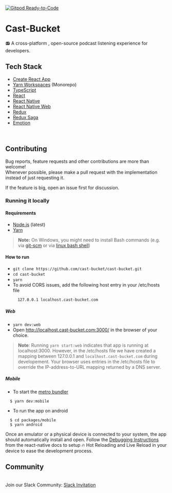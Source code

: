 [![Gitpod Ready-to-Code](https://img.shields.io/badge/Gitpod-Ready--to--Code-blue?logo=gitpod)](https://gitpod.io/#https://github.com/cast-bucket/cast-bucket) 

# Cast-Bucket

📻 A cross-platform , open-source podcast listening experience for developers.


## Tech Stack

- [Create React App](https://github.com/facebook/create-react-app)
- [Yarn Workspaces](https://yarnpkg.com/lang/en/docs/workspaces/) (Monorepo)
- [TypeScript](https://www.typescriptlang.org/)
- [React](https://github.com/facebook/react)
- [React Native](https://github.com/facebook/react-native)
- [React Native Web](https://github.com/necolas/react-native-web)
- [Redux](https://github.com/reduxjs/react-redux)
- [Redux Saga](https://github.com/redux-saga/redux-saga/)
- [Emotion](https://emotion.sh/docs/introduction)

<br/>

## Contributing

Bug reports, feature requests and other contributions are more than welcome! <br/>
Whenever possible, please make a pull request with the implementation instead of just requesting it.

If the feature is big, open an issue first for discussion.

### Running it locally

#### Requirements

- [Node.js](https://nodejs.org/) (latest)
- [Yarn](https://yarnpkg.com/)

> **Note:** On Windows, you might need to install Bash commands (e.g. via [git-scm](https://git-scm.com/downloads) or via [linux bash shell](https://www.howtogeek.com/249966/how-to-install-and-use-the-linux-bash-shell-on-windows-10/))

#### How to run

- `git clone https://github.com/cast-bucket/cast-bucket.git`
- `cd cast-bucket`
- `yarn`
-  To avoid CORS issues, add the following host entry in your /etc/hosts file
    ```bash
      127.0.0.1 localhost.cast-bucket.com
    ```

##### Web
- `yarn dev:web`
-  Open http://localhost.cast-bucket.com:3000/ in the browser of your choice.

> **Note**: Running `yarn start:web` indicates that app is running at localhost:3000. However, in the /etc/hosts file we have created a mapping between 127.0.0.1 and `localhost.cast-bucket.com` during developement. Your browser uses entries in the /etc/hosts file to override the IP-address-to-URL mapping returned by a DNS server.


##### Mobile
-  To start the [metro bundler](https://facebook.github.io/metro/)
```
  $ yarn dev:mobile
```

-  To run the app on android
```
  $ cd packages/mobile
  $ yarn android
```

Once an emulator or a physical device is connected to your system, the app should automatically install and open. Follow the [Debugging Instructions](https://facebook.github.io/react-native/docs/debugging) from the react-native docs to setup :fire: Hot Reloading and Live Reload in your device to ease the development process.

## Community 

<br/>Join our Slack Community: [Slack Invitation](https://join.slack.com/t/cast-bucket/shared_invite/enQtNjI1NzY0NjEyOTQ4LTI0MjdiNDA5MzVhMDAzMWYwYjRkMTQ0YTBlZWQxNDlkZWFkMzI5MzBjODFjN2ExNmE4YjczZTMyOGM5OTU0ZWM)
